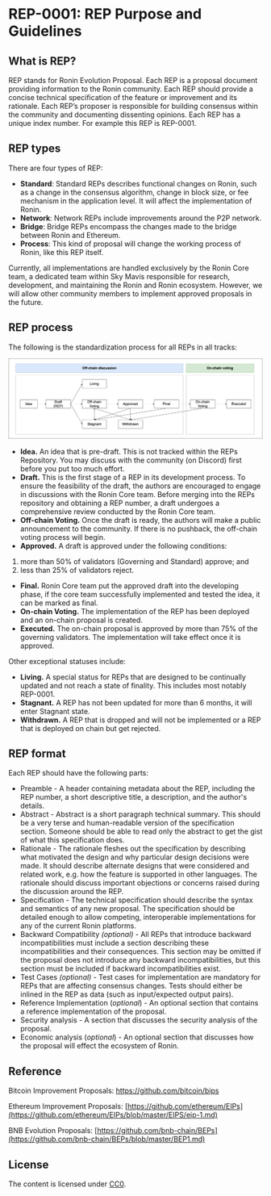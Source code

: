# REP-0001: REP Purpose and Guidelines

## What is REP?

REP stands for Ronin Evolution Proposal. Each REP is a proposal document providing information to the Ronin community. Each REP should provide a concise technical specification of the feature or improvement and its rationale. Each REP’s proposer is responsible for building consensus within the community and documenting dissenting opinions. Each REP has a unique index number. For example this REP is REP-0001.

## REP types

There are four types of REP:

- **Standard**: Standard REPs describes functional changes on Ronin, such as a change in the consensus algorithm, change in block size, or fee mechanism in the application level. It will affect the implementation of Ronin.
- **Network**: Network REPs include improvements around the P2P network.
- **Bridge**: Bridge REPs encompass the changes made to the bridge between Ronin and Ethereum.
- **Process**: This kind of proposal will change the working process of Ronin, like this REP itself.

Currently, all implementations are handled exclusively by the Ronin Core team, a dedicated team within Sky Mavis responsible for research, development, and maintaining the Ronin and Ronin ecosystem. However, we will allow other community members to implement approved proposals in the future.

## REP process

The following is the standardization process for all REPs in all tracks:

![overall workflow](./assets/REP-flow.png)


- **Idea.** An idea that is pre-draft. This is not tracked within the REPs Repository. You may discuss with the community (on Discord) first before you put too much effort.
- **Draft.** This is the first stage of a REP in its development process. To ensure the feasibility of the draft, the authors are encouraged to engage in discussions with the Ronin Core team. Before merging into the REPs repository and obtaining a REP number, a draft undergoes a comprehensive review conducted by the Ronin Core team.
- **Off-chain Voting.** Once the draft is ready, the authors will make a public announcement to the community. If there is no pushback, the off-chain voting process will begin. 
- **Approved.** A draft is approved under the following conditions: 
1) more than 50% of validators (Governing and Standard) approve; and 
2) less than 25% of validators reject.

- **Final.** Ronin Core team put the approved draft into the developing phase, if the core team successfully implemented and tested the idea, it can be marked as final.
- **On-chain Voting.** The implementation of the REP has been deployed and an on-chain proposal is created. 
- **Executed.**  The on-chain proposal is approved by more than 75% of the governing validators. The implementation will take effect once it is approved.

Other exceptional statuses include:

- **Living.** A special status for REPs that are designed to be continually updated and not reach a state of finality. This includes most notably REP-0001.
- **Stagnant.** A REP has not been updated for more than 6 months, it will enter Stagnant state.
- **Withdrawn.** A REP that is dropped and will not be implemented or a REP that is deployed on chain but get rejected.

## REP format

Each REP should have the following parts:

- Preamble - A header containing metadata about the REP, including the REP number, a short descriptive title, a description, and the author's details.
- Abstract - Abstract is a short paragraph technical summary. This should be a very terse and human-readable version of the specification section. Someone should be able to read only the abstract to get the gist of what this specification does.
- Rationale - The rationale fleshes out the specification by describing what motivated the design and why particular design decisions were made. It should describe alternate designs that were considered and related work, e.g. how the feature is supported in other languages. The rationale should discuss important objections or concerns raised during the discussion around the REP.
- Specification - The technical specification should describe the syntax and semantics of any new proposal. The specification should be detailed enough to allow competing, interoperable implementations for any of the current Ronin platforms.
- Backward Compatibility *(optional)* - All REPs that introduce backward incompatibilities must include a section describing these incompatibilities and their consequences. This section may be omitted if the proposal does not introduce any backward incompatibilities, but this section must be included if backward incompatibilities exist.
- Test Cases *(optional)* - Test cases for implementation are mandatory for REPs that are affecting consensus changes. Tests should either be inlined in the REP as data (such as input/expected output pairs). 
- Reference Implementation (*optional*) - An optional section that contains a reference implementation of the proposal.
- Security analysis - A section that discusses the security analysis of the proposal. 
- Economic analysis (*optional*) - An optional section that discusses how the proposal will effect the ecosystem of Ronin. 
##  Reference

Bitcoin Improvement Proposals:  <https://github.com/bitcoin/bips>

Ethereum Improvement Proposals:  [https://github.com/ethereum/EIPs](https://github.com/ethereum/EIPs/blob/master/EIPS/eip-1.md)

BNB Evolution Proposals:  [https://github.com/bnb-chain/BEPs](https://github.com/bnb-chain/BEPs/blob/master/BEP1.md)

## License

The content is licensed under [CC0](https://creativecommons.org/publicdomain/zero/1.0/).
